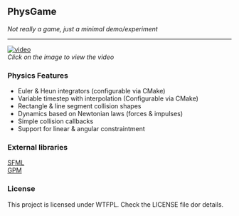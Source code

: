 ## PhysGame

*Not really a game, just a minimal demo/experiment*

***

[![video](http://img.youtube.com/vi/vp9pgplzYFk/0.jpg)](http://www.youtube.com/watch?v=vp9pgplzYFk "Physics Demo")  
*Click on the image to view the video*

### Physics Features

- Euler & Heun integrators (configurable via CMake)
- Variable timestep with interpolation (Configurable via CMake)
- Rectangle & line segment collision shapes
- Dynamics based on Newtonian laws (forces & impulses)
- Simple collision callbacks
- Support for linear & angular constraintment

### External libraries

[SFML](https://www.sfml-dev.org/)  
[GPM](https://github.com/gene-pool/math)

### License

This project is licensed under WTFPL. Check the LICENSE file dor details.
